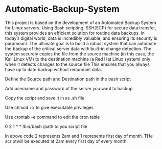 # Automatic-Backup-System
This project is based on the development of an Automated Backup System for Linux servers. Using Bash scripting, SSH(SCP) for secure data transfer, this system provides an efficient solution for routine data backups.
In today’s digital world, data is incredibly valuable, and ensuring its security is paramount. The ultimate goal is to build a robust system that can automate the backup of the critical server data with built-in change detection. The system securely copies the file from the source machine (in this case, the Kali Linux VM) to the destination machine (a Red Hat Linux system) only when it detects changes to the source file This ensures that you always have up to date backup without redundant data.

Define the Source path and Destination path in the bash script

Add username and password of the server you want to backup

Copy the script and save it in as .sh file

Use chmod +x to give executable privileges

Use crontab -e command to edit the cron table

0 2 1 * * /bin/bash /path to you script file

In above code 2 represents 2am and 1 represents first day of month. THe scriptwill be executed at 2am every first day of every month.
